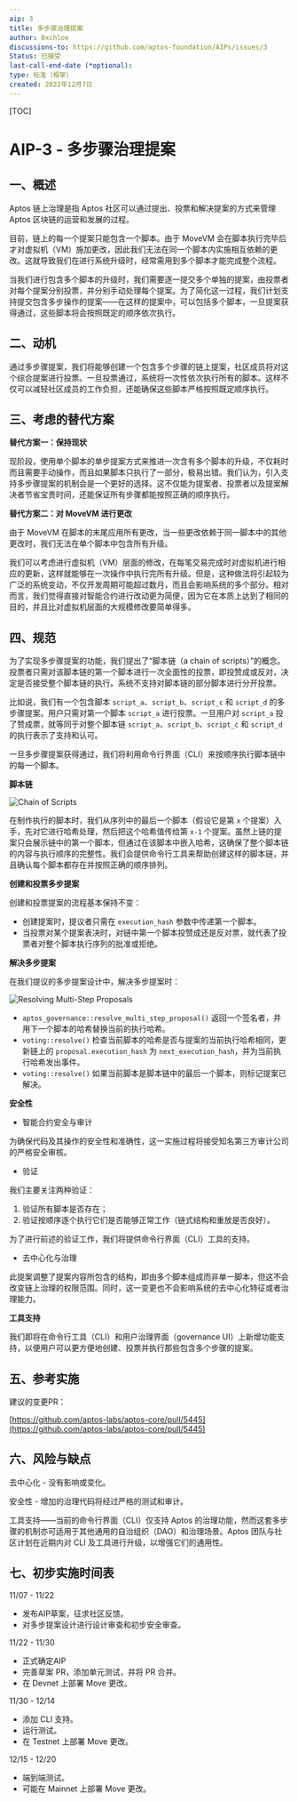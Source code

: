 ```yaml
---
aip: 3
title: 多步骤治理提案
author: 0xchloe
discussions-to: https://github.com/aptos-foundation/AIPs/issues/3
Status: 已接受
last-call-end-date (*optional):
type: 标准（框架）
created: 2022年12月7日
---
```


[TOC]

# AIP-3 - 多步骤治理提案

## 一、概述

Aptos 链上治理是指 Aptos 社区可以通过提出、投票和解决提案的方式来管理 Aptos 区块链的运营和发展的过程。

目前，链上的每一个提案只能包含一个脚本。由于 MoveVM 会在脚本执行完毕后才对虚拟机（VM）施加更改，因此我们无法在同一个脚本内实施相互依赖的更改。这就导致我们在进行系统升级时，经常需用到多个脚本才能完成整个流程。

当我们进行包含多个脚本的升级时，我们需要逐一提交多个单独的提案，由投票者对每个提案分别投票，并分别手动处理每个提案。为了简化这一过程，我们计划支持提交包含多步操作的提案——在这样的提案中，可以包括多个脚本，一旦提案获得通过，这些脚本将会按照既定的顺序依次执行。



## 二、动机

通过多步骤提案，我们将能够创建一个包含多个步骤的链上提案，社区成员将对这个综合提案进行投票。一旦投票通过，系统将一次性依次执行所有的脚本。这样不仅可以减轻社区成员的工作负担，还能确保这些脚本严格按照既定顺序执行。



## 三、考虑的替代方案

**替代方案一：保持现状**

现阶段，使用单个脚本的单步提案方式来推进一次含有多个脚本的升级，不仅耗时而且需要手动操作，而且如果脚本只执行了一部分，极易出错。我们认为，引入支持多步骤提案的机制会是一个更好的选择。这不仅能为提案者、投票者以及提案解决者节省宝贵时间，还能保证所有步骤都能按照正确的顺序执行。

**替代方案二：对 MoveVM 进行更改**

由于 MoveVM 在脚本的末尾应用所有更改，当一些更改依赖于同一脚本中的其他更改时，我们无法在单个脚本中包含所有升级。

我们可以考虑进行虚拟机（VM）层面的修改，在每笔交易完成时对虚拟机进行相应的更新，这样就能够在一次操作中执行完所有升级。但是，这种做法将引起较为广泛的系统变动，不仅开发周期可能超过数月，而且会影响系统的多个部分。相对而言，我们觉得直接对智能合约进行改动更为简便，因为它在本质上达到了相同的目的，并且比对虚拟机层面的大规模修改要简单得多。



## 四、规范

为了实现多步骤提案的功能，我们提出了“脚本链（a chain of scripts）”的概念。投票者只需对该脚本链的第一个脚本进行一次全面性的投票，即投赞成或反对，决定是否接受整个脚本链的执行。系统不支持对脚本链的部分脚本进行分开投票。

比如说，我们有一个包含脚本 `script_a`、`script_b`、`script_c` 和 `script_d` 的多步骤提案。用户只需对第一个脚本 `script_a` 进行投票。一旦用户对 `script_a` 投了赞成票，就等同于对整个脚本链 `script_a`、`script_b`、`script_c` 和 `script_d` 的执行表示了支持和认可。

一旦多步骤提案获得通过，我们将利用命令行界面（CLI）来按顺序执行脚本链中的每一个脚本。

**脚本链**

![Chain of Scripts](..\static\aip_images\[aip-3]_Chain_of_Scripts.png)

在制作执行的脚本时，我们从序列中的最后一个脚本（假设它是第 `x` 个提案）入手，先对它进行哈希处理，然后把这个哈希值传给第 `x-1` 个提案。虽然上链的提案只会展示链中的第一个脚本，但通过在该脚本中嵌入哈希，这确保了整个脚本链的内容与执行顺序的完整性。我们会提供命令行工具来帮助创建这样的脚本链，并且确认每个脚本都存在并按照正确的顺序排列。

**创建和投票多步提案**

创建和投票提案的流程基本保持不变：

- 创建提案时，提议者只需在 `execution_hash` 参数中传递第一个脚本。
- 当投票对某个提案表决时，对链中第一个脚本投赞成还是反对票，就代表了投票者对整个脚本执行序列的批准或拒绝。

**解决多步提案**

在我们提议的多步提案设计中，解决多步提案时：

![Resolving Multi-Step Proposals](..\static\aip_images\[aip-3]_Resolving_Multi-Step_Proposals.png)

- `aptos_governance::resolve_multi_step_proposal()` 返回一个签名者，并用下一个脚本的哈希替换当前的执行哈希。
- `voting::resolve()` 检查当前脚本的哈希是否与提案的当前执行哈希相同，更新链上的 `proposal.execution_hash` 为 `next_execution_hash`，并为当前执行哈希发出事件。
- `voting::resolve()` 如果当前脚本是脚本链中的最后一个脚本，则标记提案已解决。

**安全性**

- 智能合约安全与审计

为确保代码及其操作的安全性和准确性，这一实施过程将接受知名第三方审计公司的严格安全审核。

- 验证

我们主要关注两种验证：

1. 验证所有脚本是否存在；
2. 验证按顺序逐个执行它们是否能够正常工作（链式结构和重放是否良好）。

为了进行前述的验证工作，我们将提供命令行界面（CLI）工具的支持。

- 去中心化与治理

此提案调整了提案内容所包含的结构，即由多个脚本组成而非单一脚本，但这不会改变链上治理的权限范围。同时，这一变更也不会影响系统的去中心化特征或者治理能力。

**工具支持**

我们即将在命令行工具（CLI）和用户治理界面（governance UI）上新增功能支持，以便用户可以更方便地创建、投票并执行那些包含多个步骤的提案。



## 五、参考实施

建议的变更PR：

[https://github.com/aptos-labs/aptos-core/pull/5445](https://github.com/aptos-labs/aptos-core/pull/5445)



## 六、风险与缺点

去中心化 - 没有影响或变化。

安全性 - 增加的治理代码将经过严格的测试和审计。

工具支持——当前的命令行界面（CLI）仅支持 Aptos 的治理功能，然而这套多步骤的机制亦可适用于其他通用的自治组织（DAO）和治理场景。Aptos 团队与社区计划在近期内对 CLI 及工具进行升级，以增强它们的通用性。



## 七、初步实施时间表

11/07 - 11/22

- 发布AIP草案，征求社区反馈。
- 对多步提案设计进行设计审查和初步安全审查。

11/22 - 11/30
- 正式确定AIP
- 完善草案 PR，添加单元测试，并将 PR 合并。
- 在 Devnet 上部署 Move 更改。

11/30 - 12/14
- 添加 CLI 支持。
- 运行测试。
- 在 Testnet 上部署 Move 更改。

12/15 - 12/20
- 端到端测试。
- 可能在 Mainnet 上部署 Move 更改。